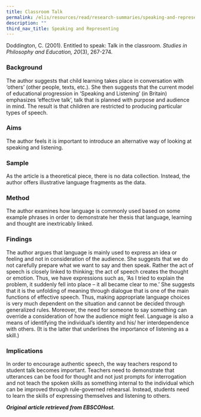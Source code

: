 ```yaml
---
title: Classroom Talk
permalink: /elis/resources/read/research-summaries/speaking-and-representing/classroom-talk/
description: ""
third_nav_title: Speaking and Representing
---
```

Doddington, C. (2001). Entitled to speak: Talk in the classroom. _Studies in Philosophy and Education, 20_(3), 267-274.

### Background

The author suggests that child learning takes place in conversation with ‘others’ (other people, texts, etc.). She then suggests that the current model of educational progression in ‘Speaking and Listening’ (in Britain) emphasizes ‘effective talk’, talk that is planned with purpose and audience in mind. The result is that children are restricted to producing particular types of speech.

### Aims

The author feels it is important to introduce an alternative way of looking at speaking and listening.

### Sample

As the article is a theoretical piece, there is no data collection. Instead, the author offers illustrative language fragments as the data.

### Method

The author examines how language is commonly used based on some example phrases in order to demonstrate her thesis that language, learning and thought are inextricably linked.

### Findings

The author argues that language is mainly used to express an idea or feeling and not in consideration of the audience. She suggests that we do not carefully prepare what we want to say and then speak. Rather the act of speech is closely linked to thinking; the act of speech creates the thought or emotion. Thus, we have expressions such as, ‘As I tried to explain the problem, it suddenly fell into place – it all became clear to me.’ She suggests that it is the unfolding of meaning through dialogue that is one of the main functions of effective speech. Thus, making appropriate language choices is very much dependent on the situation and cannot be decided through generalized rules. Moreover, the need for someone to say something can override a consideration of how the audience might feel. Language is also a means of identifying the individual’s identity and his/ her interdependence with others. (It is the latter that underlines the importance of listening as a skill.)

### Implications

In order to encourage authentic speech, the way teachers respond to student talk becomes important. Teachers need to demonstrate that utterances can be food for thought and not just prompts for interrogation and not teach the spoken skills as something internal to the individual which can be improved through rule-governed rehearsal. Instead, students need to learn the skills of expressing themselves and listening to others.


_**Original article retrieved from EBSCOHost.**_  

